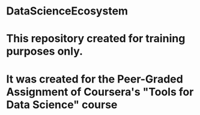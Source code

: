 # DataScienceEcosystem
# This repository created for training purposes only.
# It was created for the Peer-Graded Assignment of Coursera's "Tools for Data Science" course
